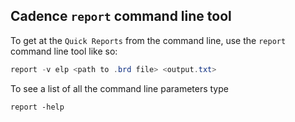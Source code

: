 ## Cadence `report` command line tool 

To get at the `Quick Reports` from the command line, use the `report` command line tool like so:

```ps1
report -v elp <path to .brd file> <output.txt>
```

To see a list of all the command line parameters type 
```
report -help
```




